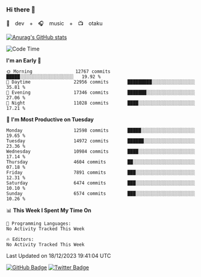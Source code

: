 ### Hi there 👋

🚀　dev　+　🎧　music　+　📺　otaku


[![Anurag's GitHub stats](https://github-readme-stats.vercel.app/api?username=koheitasaka&count_private=true&show_icons=true&theme=monokai)](https://github.com/koheitasaka/github-readme-stats)

<!--START_SECTION:waka-->
![Code Time](http://img.shields.io/badge/Code%20Time-1%2C161%20hrs%2023%20mins-blue)

**I'm an Early 🐤** 

```text
🌞 Morning                12767 commits       █████░░░░░░░░░░░░░░░░░░░░   19.92 % 
🌆 Daytime                22956 commits       █████████░░░░░░░░░░░░░░░░   35.81 % 
🌃 Evening                17346 commits       ███████░░░░░░░░░░░░░░░░░░   27.06 % 
🌙 Night                  11028 commits       ████░░░░░░░░░░░░░░░░░░░░░   17.21 % 
```
📅 **I'm Most Productive on Tuesday** 

```text
Monday                   12598 commits       █████░░░░░░░░░░░░░░░░░░░░   19.65 % 
Tuesday                  14972 commits       ██████░░░░░░░░░░░░░░░░░░░   23.36 % 
Wednesday                10984 commits       ████░░░░░░░░░░░░░░░░░░░░░   17.14 % 
Thursday                 4604 commits        ██░░░░░░░░░░░░░░░░░░░░░░░   07.18 % 
Friday                   7891 commits        ███░░░░░░░░░░░░░░░░░░░░░░   12.31 % 
Saturday                 6474 commits        ███░░░░░░░░░░░░░░░░░░░░░░   10.10 % 
Sunday                   6574 commits        ███░░░░░░░░░░░░░░░░░░░░░░   10.26 % 
```


📊 **This Week I Spent My Time On** 

```text
💬 Programming Languages: 
No Activity Tracked This Week

🔥 Editors: 
No Activity Tracked This Week
```


 Last Updated on 18/12/2023 19:41:04 UTC
<!--END_SECTION:waka-->

[![GitHub Badge](https://img.shields.io/badge/GitHub-100000?style=for-the-badge&logo=github&logoColor=white)](https://github.com/koheitasaka)
[![Twitter Badge](https://img.shields.io/badge/Twitter-1DA1F2?style=for-the-badge&logo=twitter&logoColor=white)](https://twitter.com/sleep_asleep_)
